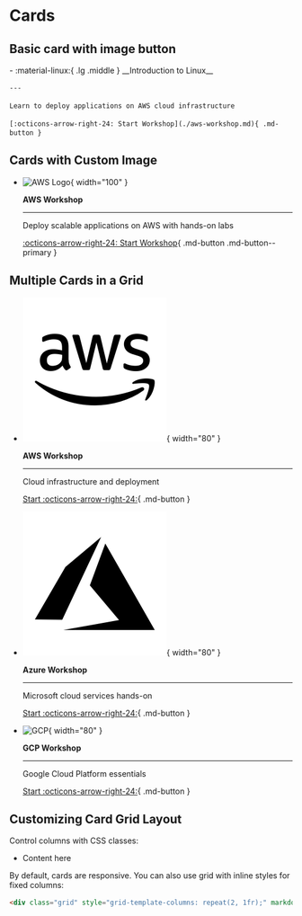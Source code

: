 # Cards

## Basic card with image button 

<div class="grid cards" markdown>
-   :material-linux:{ .lg .middle } __Introduction to Linux__

    ---

    Learn to deploy applications on AWS cloud infrastructure

    [:octicons-arrow-right-24: Start Workshop](./aws-workshop.md){ .md-button }

</div>


## Cards with Custom Image


<div class="grid cards" markdown>

-   ![AWS Logo](images/aws-logo.png){ width="100" }

    __AWS Workshop__

    ---

    Deploy scalable applications on AWS with hands-on labs

    [:octicons-arrow-right-24: Start Workshop](./aws/){ .md-button .md-button--primary }

</div>

## Multiple Cards in a Grid

<div class="grid cards" markdown>

-   ![AWS](images/aws.png){ width="80" }
    
    __AWS Workshop__
    
    ---
    
    Cloud infrastructure and deployment
    
    [Start :octicons-arrow-right-24:](./aws/){ .md-button }

-   ![Azure](images/azure.png){ width="80" }
    
    __Azure Workshop__
    
    ---
    
    Microsoft cloud services hands-on
    
    [Start :octicons-arrow-right-24:](./azure/){ .md-button }

-   ![GCP](images/gcp.png){ width="80" }
    
    __GCP Workshop__
    
    ---
    
    Google Cloud Platform essentials
    
    [Start :octicons-arrow-right-24:](./gcp/){ .md-button }

</div>

## Customizing Card Grid Layout

Control columns with CSS classes:

<div class="grid cards" markdown>

- Content here

</div>

By default, cards are responsive. You can also use grid with inline styles for fixed columns:

```markdown
<div class="grid" style="grid-template-columns: repeat(2, 1fr);" markdown>
```